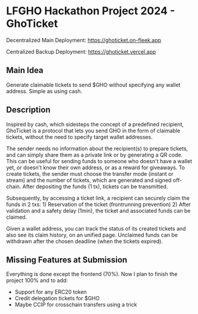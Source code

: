 # LFGHO Hackathon Project 2024 - GhoTicket

Decentralized Main Deployment: https://ghoticket.on-fleek.app

Centralized Backup Deployment: https://ghoticket.vercel.app

## Main Idea

Generate claimable tickets to send $GHO without specifying any wallet address. Simple as using cash.

## Description

Inspired by cash, which sidesteps the concept of a predefined recipient, GhoTicket is a protocol that lets you send GHO in the form of claimable tickets, without the need to specify target wallet addresses.

The sender needs no information about the recipient(s) to prepare tickets, and can simply share them as a private link or by generating a QR code. This can be useful for sending funds to someone who doesn't have a wallet yet, or doesn't know their own address, or as a reward for giveaways. To create tickets, the sender must choose the transfer mode (instant or stream) and the number of tickets, which are generated and signed off-chain. After depositing the funds (1 tx), tickets can be transmitted.

Subsequently, by accessing a ticket link, a recipient can securely claim the funds in 2 txs: 1) Reservation of the ticket (frontrunning prevention) 2) After validation and a safety delay (1min), the ticket and associated funds can be claimed.

Given a wallet address, you can track the status of its created tickets and also see its claim history, on an unified page. Unclaimed funds can be withdrawn after the chosen deadline (when the tickets expired).

## Missing Features at Submission

Everything is done except the frontend (70%). Now I plan to finish the project 100% and to add:

- Support for any ERC20 token
- Credit delegation tickets for $GHO
- Maybe CCIP for crosschain transfers using a trick
